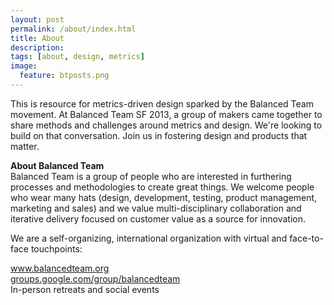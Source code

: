 ```yaml
---
layout: post
permalink: /about/index.html
title: About
description: 
tags: [about, design, metrics]
image:
  feature: btposts.png
---
```


This is resource for metrics-driven design sparked by the Balanced Team movement.  At Balanced Team SF 2013, a group of makers came together to share methods and challenges around metrics and design.  We're looking to build on that conversation.  Join us in fostering design and products that matter.

<strong>About Balanced Team</strong>
<br />
Balanced Team is a group of people who are interested in furthering processes and methodologies to create great things. We welcome people who wear many hats (design, development, testing, product management, marketing and sales) and we value multi-disciplinary collaboration and iterative delivery focused on customer value as a source for innovation.

We are a self-organizing, international organization with virtual and face-to-face touchpoints:

<a href="www.balancedteam.org">www.balancedteam.org</a>
<br />
<a href="groups.google.com/group/balancedteam">groups.google.com/group/balancedteam</a>
<br />
In-person retreats and social events